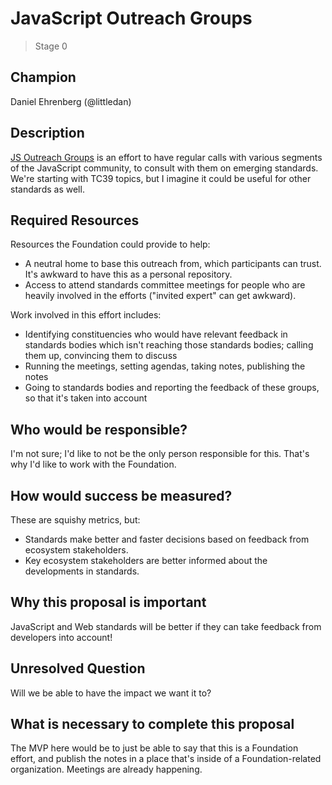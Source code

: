 # JavaScript Outreach Groups
>  Stage 0

## Champion

Daniel Ehrenberg (@littledan)

## Description

[JS Outreach Groups](https://github.com/littledan/js-outreach-groups)
is an effort to have regular calls with various segments of the
JavaScript community, to consult with them on emerging standards.
We're starting with TC39 topics, but I imagine it could be useful for
other standards as well.

## Required Resources

Resources the Foundation could provide to help:
- A neutral home to base this outreach from, which participants can trust. It's awkward to have this as a personal repository.
- Access to attend standards committee meetings for people who are heavily involved in the efforts ("invited expert" can get awkward).

Work involved in this effort includes:
- Identifying constituencies who would have relevant feedback in standards bodies which isn't reaching those standards bodies; calling them up, convincing them to discuss
- Running the meetings, setting agendas, taking notes, publishing the notes
- Going to standards bodies and reporting the feedback of these groups, so that it's taken into account

## Who would be responsible?

I'm not sure; I'd like to not be the only person responsible for this. That's why I'd like to work with the Foundation.

## How would success be measured?

These are squishy metrics, but:
- Standards make better and faster decisions based on feedback from ecosystem stakeholders.
- Key ecosystem stakeholders are better informed about the developments in standards.

## Why this proposal is important

JavaScript and Web standards will be better if they can take feedback from developers into account!

## Unresolved Question

Will we be able to have the impact we want it to?

## What is necessary to complete this proposal

The MVP here would be to just be able to say that this is a Foundation effort, and publish the notes in a place that's inside of a Foundation-related organization. Meetings are already happening.
